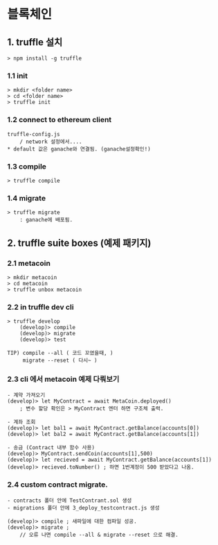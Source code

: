 # 블록체인
## 1. truffle 설치
    > npm install -g truffle

### 1.1 init
    > mkdir <folder name>
    > cd <folder name>
    > truffle init

### 1.2 connect to ethereum client
    truffle-config.js
        / network 설정에서....
    * default 값은 ganache와 연결됨. (ganache설정확인!)

### 1.3 compile
    > truffle compile

### 1.4 migrate
    > truffle migrate
        : ganache에 배포됨. 

## 2. truffle suite boxes (예제 패키지) 

### 2.1 metacoin
    > mkdir metacoin
    > cd metacoin
    > truffle unbox metacoin

### 2.2 in truffle dev cli
    > truffle develop
        (develop)> compile
        (develop)> migrate
        (develop)> test

    TIP) compile --all ( 코드 꼬였을때, )
         migrate --reset ( 다시~ )

### 2.3 cli 에서 metacoin 예제 다뤄보기
    - 계약 가져오기
    (develop)> let MyContract = await MetaCoin.deployed()
        ; 변수 할당 확인은 > MyContract 엔터 하면 구조체 출력.

    - 계좌 조회
    (develop)> let bal1 = await MyContract.getBalance(accounts[0])
    (develop)> let bal2 = await MyContract.getBalance(accounts[1])

    - 송금 (Contract 내부 함수 사용)
    (develop)> MyContract.sendCoin(accounts[1],500)
    (develop)> let recieved = await MyContract.getBalance(accounts[1])
    (develop)> recieved.toNumber() ; 하면 1번계정이 500 받았다고 나옴.


### 2.4 custom contract migrate.
    - contracts 폴더 안에 TestContrant.sol 생성
    - migrations 폴더 안에 3_deploy_testcontract.js 생성

    (develop)> compile ; 새파일에 대한 컴파일 성공.
    (develop)> migrate ; 
        // 오류 나면 compile --all & migrate --reset 으로 해결.
